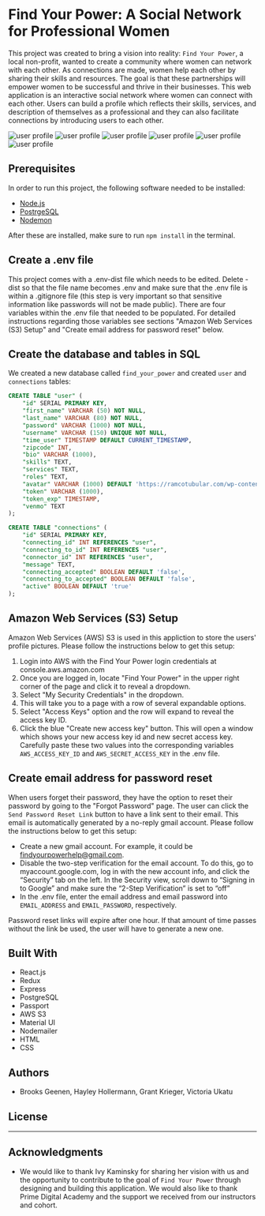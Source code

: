 # Find Your Power: A Social Network for Professional Women
This project was created to bring a vision into reality: `Find Your Power`, a local non-profit, wanted to create a community where women can network with each other. As connections are made, women help each other by sharing their skills and resources. The goal is that these partnerships will empower women to be successful and thrive in their businesses. This web application is an interactive social network where women can connect with each other. Users can build a profile which reflects their skills, services, and description of themselves as a professional and they can also facilitate connections by introducing users to each other. 

![user profile](src/images/brigitte-profile.png)
![user profile](src/images/pending-connections.png)
![user profile](src/images/connections.png)
![user profile](src/images/live-search.png)
![user profile](src/images/initiate-connection.png)
![user profile](src/images/connections-made.png)



## Prerequisites
In order to run this project, the following software needed to be installed:
- [Node.js](https://nodejs.org/en/)
- [PostrgeSQL](https://www.postgresql.org/)
- [Nodemon](https://nodemon.io/)

After these are installed, make sure to run `npm install` in the terminal.

## Create a .env file
This project comes with a .env-dist file which needs to be edited. Delete -dist so that the file name becomes .env and make sure that the .env file is within a .gitignore file (this step is very important so that sensitive information like passwords will not be made public). There are four variables within the .env file that needed to be populated. For detailed instructions regarding those variables see sections "Amazon Web Services (S3) Setup" and "Create email address for password reset" below.

## Create the database and tables in SQL
We created a new database called `find_your_power` and created `user` and `connections` tables:

```SQL
CREATE TABLE "user" (
    "id" SERIAL PRIMARY KEY,
    "first_name" VARCHAR (50) NOT NULL,
    "last_name" VARCHAR (80) NOT NULL,
    "password" VARCHAR (1000) NOT NULL,
    "username" VARCHAR (150) UNIQUE NOT NULL,
    "time_user" TIMESTAMP DEFAULT CURRENT_TIMESTAMP,
    "zipcode" INT,
    "bio" VARCHAR (1000),
    "skills" TEXT,
    "services" TEXT,
    "roles" TEXT,
    "avatar" VARCHAR (1000) DEFAULT 'https://ramcotubular.com/wp-content/uploads/default-avatar.jpg',
    "token" VARCHAR (1000),
    "token_exp" TIMESTAMP,
    "venmo" TEXT
);

CREATE TABLE "connections" (
	"id" SERIAL PRIMARY KEY,
	"connecting_id" INT REFERENCES "user",
	"connecting_to_id" INT REFERENCES "user",	
	"connector_id" INT REFERENCES "user",
	"message" TEXT,
	"connecting_accepted" BOOLEAN DEFAULT 'false',
	"connecting_to_accepted" BOOLEAN DEFAULT 'false',
    "active" BOOLEAN DEFAULT 'true'
);
```

## Amazon Web Services (S3) Setup
Amazon Web Services (AWS) S3 is used in this appliction to store the users' profile pictures. Please follow the instructions below to get this setup:
1) Login into AWS with the Find Your Power login credentials at console.aws.amazon.com
2) Once you are logged in, locate "Find Your Power" in the upper right corner of the page and click it to reveal a dropdown.
3) Select "My Security Credentials" in the dropdown.
4) This will take you to a page with a row of several expandable options.
5) Select "Access Keys" option and the row will expand to reveal the access key ID.
6) Click the blue "Create new access key" button. This will open a window which shows your new access key id and new secret access key. Carefully paste these two values into the corresponding variables `AWS_ACCESS_KEY_ID` and `AWS_SECRET_ACCESS_KEY` in the .env file. 

## Create email address for password reset
When users forget their password, they have the option to reset their password by going to the "Forgot Password" page. The user can click the `Send Password Reset Link` button to have a link sent to their email. This email is automatically generated by a no-reply gmail account. Please follow the instructions below to get this setup:
- Create a new gmail account. For example, it could be findyourpowerhelp@gmail.com. 
- Disable the two-step verification for the email account. To do this, go to myaccount.google.com, log in with the new account info, and click the “Security” tab on the left. In the Security view, scroll down to “Signing in to Google” and make sure the “2-Step Verification” is set to “off”
- In the .env file, enter the email address and email password into `EMAIL_ADDRESS` and `EMAIL_PASSWORD`, respectively.

Password reset links will expire after one hour. If that amount of time passes without the link be used, the user will have to generate a new one.


## Built With
- React.js
- Redux
- Express
- PostgreSQL
- Passport
- AWS S3
- Material UI
- Nodemailer
- HTML
- CSS    

## Authors
- Brooks Geenen, Hayley Hollermann, Grant Krieger, Victoria Ukatu

## License
----- -----

## Acknowledgments
- We would like to thank Ivy Kaminsky for sharing her vision with us and the opportunity to contribute to the goal of `Find Your Power` through designing and building this application. We would also like to thank Prime Digital Academy and the support we received from our instructors and cohort.






